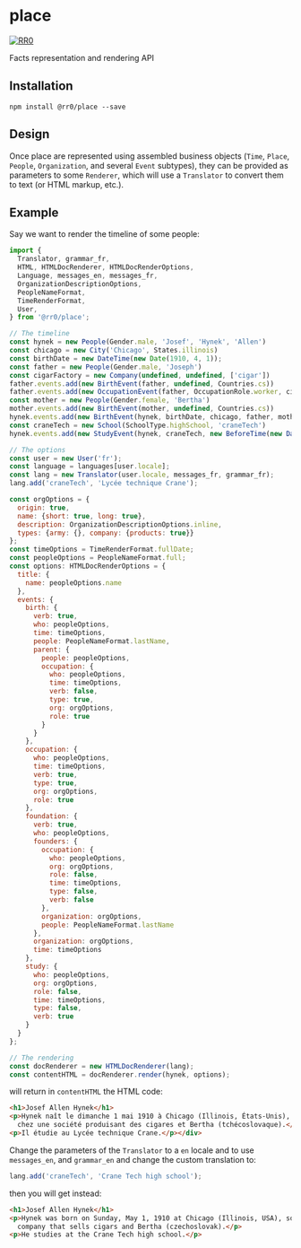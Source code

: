 # place

[![RR0](https://circleci.com/gh/RR0/place.svg?style=svg)](https://app.circleci.com/pipelines/github/RR0/place)

Facts representation and rendering API

## Installation

```
npm install @rr0/place --save
```

## Design

Once place are represented using assembled business objects
(`Time`, `Place`, `People`, `Organization`, and several `Event` subtypes), they can be provided as parameters to
some `Renderer`, which will use a `Translator` to convert them to text (or HTML markup, etc.).

## Example

Say we want to render the timeline of some people:

```js
import {
  Translator, grammar_fr,
  HTML, HTMLDocRenderer, HTMLDocRenderOptions,
  Language, messages_en, messages_fr,
  OrganizationDescriptionOptions,
  PeopleNameFormat,
  TimeRenderFormat,
  User,
} from '@rr0/place';

// The timeline
const hynek = new People(Gender.male, 'Josef', 'Hynek', 'Allen')
const chicago = new City('Chicago', States.illinois)
const birthDate = new DateTime(new Date(1910, 4, 1));
const father = new People(Gender.male, 'Joseph')
const cigarFactory = new Company(undefined, undefined, ['cigar'])
father.events.add(new BirthEvent(father, undefined, Countries.cs))
father.events.add(new OccupationEvent(father, OccupationRole.worker, cigarFactory, new BeforeTime(birthDate), Countries.cs))
const mother = new People(Gender.female, 'Bertha')
mother.events.add(new BirthEvent(mother, undefined, Countries.cs))
hynek.events.add(new BirthEvent(hynek, birthDate, chicago, father, mother))
const craneTech = new School(SchoolType.highSchool, 'craneTech')
hynek.events.add(new StudyEvent(hynek, craneTech, new BeforeTime(new DateTime(new Date(1927, 1, 1)))))

// The options
const user = new User('fr');
const language = languages[user.locale];
const lang = new Translator(user.locale, messages_fr, grammar_fr);
lang.add('craneTech', 'Lycée technique Crane');

const orgOptions = {
  origin: true,
  name: {short: true, long: true},
  description: OrganizationDescriptionOptions.inline,
  types: {army: {}, company: {products: true}}
};
const timeOptions = TimeRenderFormat.fullDate;
const peopleOptions = PeopleNameFormat.full;
const options: HTMLDocRenderOptions = {
  title: {
    name: peopleOptions.name
  },
  events: {
    birth: {
      verb: true,
      who: peopleOptions,
      time: timeOptions,
      people: PeopleNameFormat.lastName,
      parent: {
        people: peopleOptions,
        occupation: {
          who: peopleOptions,
          time: timeOptions,
          verb: false,
          type: true,
          org: orgOptions,
          role: true
        }
      }
    },
    occupation: {
      who: peopleOptions,
      time: timeOptions,
      verb: true,
      type: true,
      org: orgOptions,
      role: true
    },
    foundation: {
      verb: true,
      who: peopleOptions,
      founders: {
        occupation: {
          who: peopleOptions,
          org: orgOptions,
          role: false,
          time: timeOptions,
          type: false,
          verb: false
        },
        organization: orgOptions,
        people: PeopleNameFormat.lastName
      },
      organization: orgOptions,
      time: timeOptions
    },
    study: {
      who: peopleOptions,
      org: orgOptions,
      role: false,
      time: timeOptions,
      type: false,
      verb: true
    }
  }
};

// The rendering
const docRenderer = new HTMLDocRenderer(lang);
const contentHTML = docRenderer.render(hynek, options);
```

will return in `contentHTML` the HTML code:

```html
<h1>Josef Allen Hynek</h1>
<p>Hynek naît le dimanche 1 mai 1910 à Chicago (Illinois, États-Unis), fils de Joseph (tchécoslovaque)Joseph est ouvrier
  chez une société produisant des cigares et Bertha (tchécoslovaque).</p>
<p>Il étudie au Lycée technique Crane.</p></div>
```

Change the parameters of the `Translator` to a `en` locale and to use
`messages_en`, and `grammar_en` and change the custom translation to:

```js
lang.add('craneTech', 'Crane Tech high school');
```

then you will get instead:

```html
<h1>Josef Allen Hynek</h1>
<p>Hynek was born on Sunday, May 1, 1910 at Chicago (Illinois, USA), son of Joseph (czechoslovak)Joseph is worker for a
  company that sells cigars and Bertha (czechoslovak).</p>
<p>He studies at the Crane Tech high school.</p>
```
